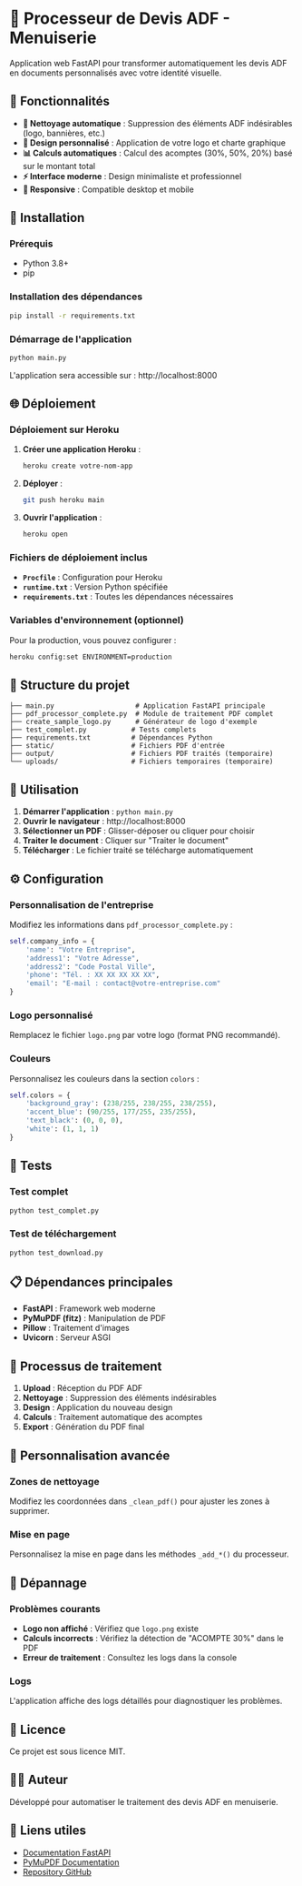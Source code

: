 # 🔧 Processeur de Devis ADF - Menuiserie

Application web FastAPI pour transformer automatiquement les devis ADF en documents personnalisés avec votre identité visuelle.

## 🎯 Fonctionnalités

- **🧹 Nettoyage automatique** : Suppression des éléments ADF indésirables (logo, bannières, etc.)
- **🎨 Design personnalisé** : Application de votre logo et charte graphique
- **📊 Calculs automatiques** : Calcul des acomptes (30%, 50%, 20%) basé sur le montant total
- **⚡ Interface moderne** : Design minimaliste et professionnel
- **📱 Responsive** : Compatible desktop et mobile

## 🚀 Installation

### Prérequis
- Python 3.8+
- pip

### Installation des dépendances
```bash
pip install -r requirements.txt
```

### Démarrage de l'application
```bash
python main.py
```

L'application sera accessible sur : http://localhost:8000

## 🌐 Déploiement

### Déploiement sur Heroku

1. **Créer une application Heroku** :
   ```bash
   heroku create votre-nom-app
   ```

2. **Déployer** :
   ```bash
   git push heroku main
   ```

3. **Ouvrir l'application** :
   ```bash
   heroku open
   ```

### Fichiers de déploiement inclus

- **`Procfile`** : Configuration pour Heroku
- **`runtime.txt`** : Version Python spécifiée
- **`requirements.txt`** : Toutes les dépendances nécessaires

### Variables d'environnement (optionnel)

Pour la production, vous pouvez configurer :
```bash
heroku config:set ENVIRONMENT=production
```

## 📁 Structure du projet

```
├── main.py                    # Application FastAPI principale
├── pdf_processor_complete.py  # Module de traitement PDF complet
├── create_sample_logo.py      # Générateur de logo d'exemple
├── test_complet.py           # Tests complets
├── requirements.txt          # Dépendances Python
├── static/                   # Fichiers PDF d'entrée
├── output/                   # Fichiers PDF traités (temporaire)
└── uploads/                  # Fichiers temporaires (temporaire)
```

## 🔧 Utilisation

1. **Démarrer l'application** : `python main.py`
2. **Ouvrir le navigateur** : http://localhost:8000
3. **Sélectionner un PDF** : Glisser-déposer ou cliquer pour choisir
4. **Traiter le document** : Cliquer sur "Traiter le document"
5. **Télécharger** : Le fichier traité se télécharge automatiquement

## ⚙️ Configuration

### Personnalisation de l'entreprise
Modifiez les informations dans `pdf_processor_complete.py` :

```python
self.company_info = {
    'name': "Votre Entreprise",
    'address1': "Votre Adresse",
    'address2': "Code Postal Ville",
    'phone': "Tél. : XX XX XX XX XX",
    'email': "E-mail : contact@votre-entreprise.com"
}
```

### Logo personnalisé
Remplacez le fichier `logo.png` par votre logo (format PNG recommandé).

### Couleurs
Personnalisez les couleurs dans la section `colors` :

```python
self.colors = {
    'background_gray': (238/255, 238/255, 238/255),
    'accent_blue': (90/255, 177/255, 235/255),
    'text_black': (0, 0, 0),
    'white': (1, 1, 1)
}
```

## 🧪 Tests

### Test complet
```bash
python test_complet.py
```

### Test de téléchargement
```bash
python test_download.py
```

## 📋 Dépendances principales

- **FastAPI** : Framework web moderne
- **PyMuPDF (fitz)** : Manipulation de PDF
- **Pillow** : Traitement d'images
- **Uvicorn** : Serveur ASGI

## 🔄 Processus de traitement

1. **Upload** : Réception du PDF ADF
2. **Nettoyage** : Suppression des éléments indésirables
3. **Design** : Application du nouveau design
4. **Calculs** : Traitement automatique des acomptes
5. **Export** : Génération du PDF final

## 🎨 Personnalisation avancée

### Zones de nettoyage
Modifiez les coordonnées dans `_clean_pdf()` pour ajuster les zones à supprimer.

### Mise en page
Personnalisez la mise en page dans les méthodes `_add_*()` du processeur.

## 🐛 Dépannage

### Problèmes courants

- **Logo non affiché** : Vérifiez que `logo.png` existe
- **Calculs incorrects** : Vérifiez la détection de "ACOMPTE 30%" dans le PDF
- **Erreur de traitement** : Consultez les logs dans la console

### Logs
L'application affiche des logs détaillés pour diagnostiquer les problèmes.

## 📄 Licence

Ce projet est sous licence MIT.

## 👨‍💻 Auteur

Développé pour automatiser le traitement des devis ADF en menuiserie.

## 🔗 Liens utiles

- [Documentation FastAPI](https://fastapi.tiangolo.com/)
- [PyMuPDF Documentation](https://pymupdf.readthedocs.io/)
- [Repository GitHub](https://github.com/Haitham2122/Devis_menuiserie.git) 
